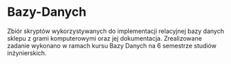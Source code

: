 # Bazy-Danych

Zbiór skryptów wykorzystywanych do implementacji relacyjnej bazy danych sklepu z grami komputerowymi oraz jej dokumentacja.
Zrealizowane zadanie wykonano w ramach kursu Bazy Danych na 6 semestrze studiów inżynierskich.
